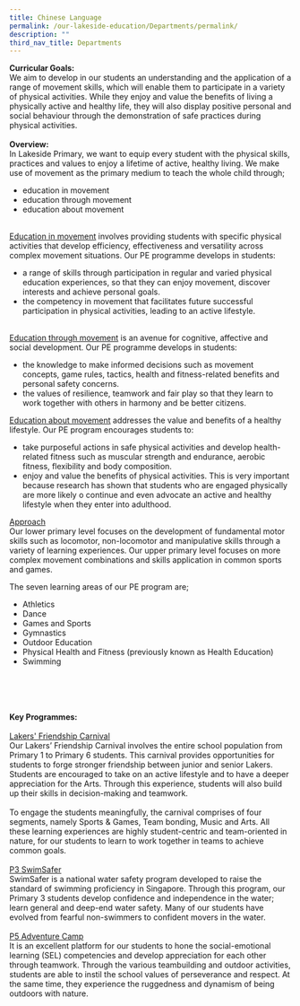 ```yaml
---
title: Chinese Language
permalink: /our-lakeside-education/Departments/permalink/
description: ""
third_nav_title: Departments
---
```

<b>Curricular Goals:</b>
<br>
We aim to develop in our students an understanding and the application of a range of movement skills, which will enable them to participate in a variety of physical activities. While they enjoy and value the benefits of living a physically active and healthy life, they will also display positive personal and social behaviour through the demonstration of safe practices during physical activities.
<br><br>
<b>Overview:</b>
<br>
In Lakeside Primary, we want to equip every student with the physical skills, practices and values to enjoy a lifetime of active, healthy living. We make use of movement as the primary medium to teach the whole child through;<br>
<ul><li>education in movement</li>
<li>education through movement</li>
<li>education about movement</li></ul>
<br>
<u>Education in movement</u> involves providing students with specific physical activities that develop efficiency, effectiveness and versatility across complex movement situations. Our PE programme develops in students:
<ul><li>a range of skills through participation in regular and varied physical education experiences, so that they can enjoy movement, discover interests and achieve personal goals.</li>
<li>the competency in movement that facilitates future successful participation in physical activities, leading to an active lifestyle.</li></ul>
<br>
	<u>Education through movement</u> is an avenue for cognitive, affective and social development. Our PE programme develops in students:
<ul><li>the knowledge to make informed decisions such as movement concepts, game rules, tactics, health and fitness-related benefits and personal safety concerns.</li>
<li>the values of resilience, teamwork and fair play so that they learn to work together with others in harmony and be better citizens.</li></ul>

<u>Education about movement</u> addresses the value and benefits of a healthy lifestyle. Our PE program encourages students to:
<ul><li>take purposeful actions in safe physical activities and develop health-related fitness such as muscular strength and endurance, aerobic fitness, flexibility and body composition.</li>
<li>enjoy and value the benefits of physical activities. This is very important because research has shown that students who are engaged physically are more likely o continue and even advocate an active and healthy lifestyle when they enter into adulthood.</li></ul>

<u>Approach</u><br>
Our lower primary level focuses on the development of fundamental motor skills such as locomotor, non-locomotor and manipulative skills through a variety of learning experiences. Our upper primary level focuses on more complex movement combinations and skills application in common sports and games.

The seven learning areas of our PE program are;
<ul><li>Athletics</li>
<li>Dance</li>
<li>Games and Sports</li>
<li>Gymnastics</li>
<li>Outdoor Education</li>
<li>Physical Health and Fitness (previously known as Health Education)</li>
<li>Swimming</li></ul>
<br><br>
<br><br>
<b>Key Programmes:</b>
<br><br>
<u>Lakers' Friendship Carnival</u>
<br>
Our Lakers’ Friendship Carnival involves the entire school population from Primary 1 to Primary 6 students. This carnival provides opportunities for students to forge stronger friendship between junior and senior Lakers. Students are encouraged to take on an active lifestyle and to have a deeper appreciation for the Arts. Through this experience, students will also build up their skills in decision-making and teamwork.
<br><br>
To engage the students meaningfully, the carnival comprises of four segments, namely Sports & Games, Team bonding, Music and Arts. All these learning experiences are highly student-centric and team-oriented in nature, for our students to learn to work together in teams to achieve common goals.
<br><br>
<u>P3 SwimSafer</u>
<br>
SwimSafer is a national water safety program developed to raise the standard of swimming proficiency in Singapore. Through this program, our Primary 3 students develop confidence and independence in the water; learn general and deep-end water safety. Many of our students have evolved from fearful non-swimmers to confident movers in the water.
<br><br>
<u>P5 Adventure Camp</u>
<br>
It is an excellent platform for our students to hone the social-emotional learning (SEL) competencies and develop appreciation for each other through teamwork. Through the various teambuilding and outdoor activities, students are able to instil the school values of perseverance and respect. At the same time, they experience the ruggedness and dynamism of being outdoors with nature.